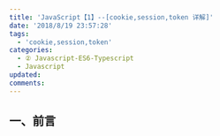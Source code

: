 ```yaml
---
title: 'JavaScript【1】--[cookie,session,token 详解]'
date: '2018/8/19 23:57:28'
tags:
  - 'cookie,session,token'
categories:
  - ② Javascript-ES6-Typescript
  - Javascript
updated:
comments:
---
```

## 一、前言